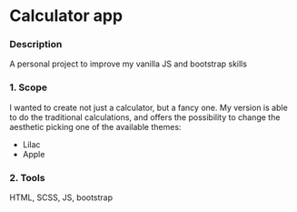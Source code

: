 # Calculator app

### Description
A personal project to improve my vanilla JS and bootstrap skills

### 1. Scope
I wanted to create not just a calculator, but a fancy one. My version is able to do the traditional calculations, and offers the possibility to change the aesthetic picking one of the available themes:
* Lilac
* Apple

### 2. Tools
HTML, SCSS, JS, bootstrap
